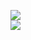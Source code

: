 [![](https://img.shields.io/badge/Made%20With-Github%20Spray-lightgrey.svg?style=for-the-badge&logo=github)](https://github.com/Annihil/github-spray#8127)  
[![](https://i.imgur.com/2DrTn0Z.gif)](https://github.com/Annihil/github-spray)